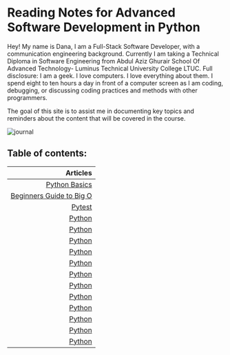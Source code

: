 # Reading Notes for Advanced Software Development in Python

Hey! My name is Dana, I am a Full-Stack Software Developer, with a communication engineering background. Currently I am taking a Technical Diploma in Software Engineering from Abdul Aziz Ghurair School Of Advanced Technology-  Luminus Technical University College LTUC. Full disclosure: I am a geek. I love computers. I love everything about them. I spend eight to ten hours a day in front of a computer screen as I am coding, debugging, or discussing coding practices and methods with other programmers.

The goal of this site is to assist me in documenting key topics and reminders about the content that will be covered in the course.

![journal](https://theartofsimple.net/wp-content/uploads/2019/05/journal-laptop.jpg)

## **Table of contents:**

| Articles |
|----: |
| [Python Basics](https://danaabbadi.github.io/Reading-Notes-for-Advanced-Software-Development-in-Python-Course/pythonbasics) |
| [Beginners Guide to Big O](https://danaabbadi.github.io/Reading-Notes-for-Advanced-Software-Development-in-Python-Course/class1) |
| [Pytest](https://danaabbadi.github.io/Reading-Notes-for-Advanced-Software-Development-in-Python-Course/class2) |
| [Python](https://danaabbadi.github.io/Reading-Notes-for-Advanced-Software-Development-in-Python-Course/class3) |
| [Python](https://danaabbadi.github.io/Reading-Notes-for-Advanced-Software-Development-in-Python-Course/) |
| [Python](https://danaabbadi.github.io/Reading-Notes-for-Advanced-Software-Development-in-Python-Course/) |
| [Python](https://danaabbadi.github.io/Reading-Notes-for-Advanced-Software-Development-in-Python-Course/) |
| [Python](https://danaabbadi.github.io/Reading-Notes-for-Advanced-Software-Development-in-Python-Course/) |
| [Python](https://danaabbadi.github.io/Reading-Notes-for-Advanced-Software-Development-in-Python-Course/) |
| [Python](https://danaabbadi.github.io/Reading-Notes-for-Advanced-Software-Development-in-Python-Course/) |
| [Python](https://danaabbadi.github.io/Reading-Notes-for-Advanced-Software-Development-in-Python-Course/) |
| [Python](https://danaabbadi.github.io/Reading-Notes-for-Advanced-Software-Development-in-Python-Course/) |
| [Python](https://danaabbadi.github.io/Reading-Notes-for-Advanced-Software-Development-in-Python-Course/) |
| [Python](https://danaabbadi.github.io/Reading-Notes-for-Advanced-Software-Development-in-Python-Course/) |
| [Python](https://danaabbadi.github.io/Reading-Notes-for-Advanced-Software-Development-in-Python-Course/) |
